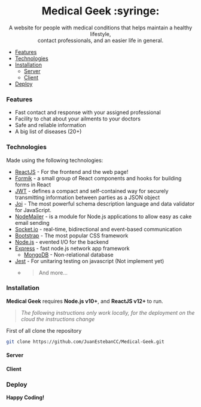 <h1 align="center">Medical Geek :syringe:</h1>
<p align="center"> A website for people with medical conditions that helps maintain a healthy lifestyle, <br/>contact professionals, and an easier life in general.</p>

- [Features](#features)
- [Technologies](#technologies)
- [Installation](#installation)
  - [Server](#server)
  - [Client](#client)
- [Deploy](#deploy)

### Features

- Fast contact and response with your assigned professional
- Facility to chat about your ailments to your doctors
- Safe and reliable information
- A big list of diseases (20+)

### Technologies

Made using the following technologies:

- [ReactJS] - For the frontend and the web page!
- [Formik] - a small group of React components and hooks for building forms in React
- [JWT] - defines a compact and self-contained way for securely transmitting information between parties as a JSON object
- [Joi] - The most powerful schema description language and data validator for JavaScript.
- [NodeMailer] - is a module for Node.js applications to allow easy as cake email sending
- [Socket.io] - real-time, bidirectional and event-based communication
- [Bootstrap] - The most popular CSS framework
- [Node.js] - evented I/O for the backend
- [Express] - fast node.js network app framework
  - [MongoDB] - Non-relational database
- [Jest] - For unitaring testing on javascript (Not implement yet)
  - > And more...

### Installation

<b>Medical Geek</b> requires <b>Node.js v10+</b>, and <b>ReactJS v12+ </b> to run.

> _The following instructions only work locally, for the deployment on the cloud the instructions change_

First of all clone the repository

```bash
git clone https://github.com/JuanEstebanCC/Medical-Geek.git
```

#### Server

#### Client

### Deploy

<b align="center"> **Happy Coding!**</b>

[bootstrap]: https://getbootstrap.com/
[jwt]: https://jwt.io/
[formik]: https://formik.org/
[joi]: https://joi.dev/
[nodemailer]: https://nodemailer.com
[socket.io]: https://socket.io/
[node.js]: http://nodejs.org
[express]: http://expressjs.com
[reactjs]: https://reactjs.org
[express]: https://expressjs.com/
[mongodb]: https://www.mongodb.com/
[jest]: https://jestjs.io/
